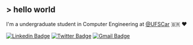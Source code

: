 ## > hello world

I'm a undergraduate student in Computer Engineering at [@UFSCar](https://www2.ufscar.br/) 🇧🇷 :heart: 
          
[![Linkedin Badge](https://img.shields.io/badge/-Thiago%20Araujo%20Campos-A20021?style=flat-square&logo=Linkedin&logoColor=white&link=https://www.linkedin.com/in/thiagoaraujocampos/)](https://www.linkedin.com/in/thiagoaraujocampos/) 
[![Twitter Badge](https://img.shields.io/badge/-@hitheago-A20021?style=flat-square&labelColor=A20021&logo=twitter&logoColor=white&link=https://twitter.com/hitheago)](https://twitter.com/hitheago) 
[![Gmail Badge](https://img.shields.io/badge/-thiagoaraujocampos@outlook.com-A20021?style=flat-square&logo=Gmail&logoColor=white&link=mailto:thiagoaraujocampos@outlook.com)](mailto:thiagoaraujocampos@outlook.com) 
